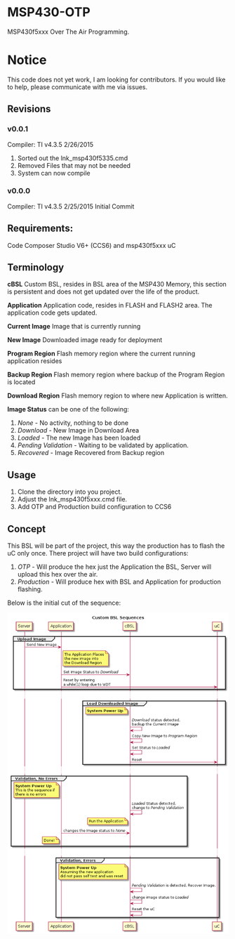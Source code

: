 # MSP430-OTP

MSP430f5xxx Over The Air Programming.

# Notice

This code does not yet work, I am looking for contributors.  If you would like to help, please communicate with me via issues.

## Revisions

### v0.0.1
Compiler: TI v4.3.5 2/26/2015
1. Sorted out the lnk_msp430f5335.cmd
2. Removed Files that may not be needed
3. System can now compile

### v0.0.0
Compiler: TI v4.3.5 2/25/2015
Initial Commit

## Requirements:

Code Composer Studio V6+ (CCS6) and msp430f5xxx uC

## Terminology

**cBSL** Custom BSL, resides in BSL area of the MSP430 Memory, this section is persistent and does not get updated over the life of the product.

**Application** Application code, resides in FLASH and FLASH2 area.  The application code gets updated.

**Current Image** Image that is currently running

**New Image** Downloaded image ready for deployment

**Program Region** Flash memory region where the current running application resides

**Backup Region** Flash memory region where backup of the Program Region is located

**Download Region** Flash memory region to where new Application is written.

**Image Status** can be one of the following:

1. *None* - No activity, nothing to be done
2. *Download* - New Image in Download Area
3. *Loaded* - The new Image has been loaded
4. *Pending Validation* - Waiting to be validated by application.
5. *Recovered* - Image Recovered from Backup region

## Usage

1. Clone the directory into you project.
2. Adjust the lnk_msp430f5xxx.cmd file.
3. Add OTP and Production build configuration to CCS6

## Concept

This BSL will be part of the project, this way the production has to flash the uC only once.  There project will have two build configurations:

1. *OTP* - Will produce the hex just the Application the BSL, Server will upload this hex over the air.
2. *Production* - Will produce hex with BSL and Application for production flashing.

Below is the initial cut of the sequence:

![Sequencee](uml/concept.png)



